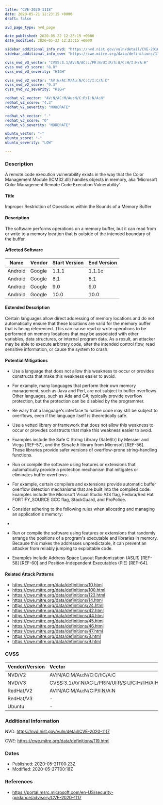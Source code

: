 ```yaml
---
title: "CVE-2020-1118"
date: 2020-05-21 12:23:15 +0000
draft: false

avd_page_type: nvd_page

date_published: 2020-05-22 12:23:15 +0000
date_modified: 2020-05-23 12:23:15 +0000

sidebar_additional_info_nvd: "https://nvd.nist.gov/vuln/detail/CVE-2016-3294"
sidebar_additional_info_cwe: "https://cwe.mitre.org/data/definitions/119.html"

cvss_nvd_v3_vector: "CVSS:3.1/AV:N/AC:L/PR:N/UI:R/S:U/C:H/I:H/A:H"
cvss_nvd_v3_score: "8.8"
cvss_nvd_v3_severity: "HIGH"

cvss_nvd_v2_vector: "AV:N/AC:M/Au:N/C:C/I:C/A:C"
cvss_nvd_v2_score: "9.3"
cvss_nvd_v2_severity: "HIGH"

redhat_v2_vector: "AV:N/AC:M/Au:N/C:P/I:N/A:N"
redhat_v2_score: "4.3"
redhat_v2_severity: "MODERATE"

redhat_v3_vector: "-"
redhat_v3_score: "0"
redhat_v3_severity: "MODERATE"

ubuntu_vector: "-"
ubuntu_score: "-"
ubuntu_severity: "LOW"

---
```


### Description
A remote code execution vulnerability exists in the way that the Color Management Module (ICM32.dll) handles objects in memory, aka 'Microsoft Color Management Remote Code Execution Vulnerability'.


#### Title
Improper Restriction of Operations within the Bounds of a Memory Buffer

#### Description
The software performs operations on a memory buffer, but it can read from or write to a memory location that is outside of the intended boundary of the buffer.

#### Affected Software
| Name | Vendor           | Start Version | End Version |
| ------------- |-------------| -----|----|
| Android | Google | 1.1.1 | 1.1.1c|
| Android | Google | 8.1 | 8.1|
| Android | Google | 9.0 | 9.0|
| Android | Google | 10.0 | 10.0|

#### Extended Description
Certain languages allow direct addressing of memory locations and do not automatically ensure that these locations are valid for the memory buffer that is being referenced. This can cause read or write operations to be performed on memory locations that may be associated with other variables, data structures, or internal program data.
As a result, an attacker may be able to execute arbitrary code, alter the intended control flow, read sensitive information, or cause the system to crash.

#### Potential Mitigations
- Use a language that does not allow this weakness to occur or provides constructs that make this weakness easier to avoid.
- For example, many languages that perform their own memory management, such as Java and Perl, are not subject to buffer overflows. Other languages, such as Ada and C#, typically provide overflow protection, but the protection can be disabled by the programmer.
- Be wary that a language's interface to native code may still be subject to overflows, even if the language itself is theoretically safe.
- Use a vetted library or framework that does not allow this weakness to occur or provides constructs that make this weakness easier to avoid.
- Examples include the Safe C String Library (SafeStr) by Messier and Viega [REF-57], and the Strsafe.h library from Microsoft [REF-56]. These libraries provide safer versions of overflow-prone string-handling functions.
- Run or compile the software using features or extensions that automatically provide a protection mechanism that mitigates or eliminates buffer overflows.
- For example, certain compilers and extensions provide automatic buffer overflow detection mechanisms that are built into the compiled code. Examples include the Microsoft Visual Studio /GS flag, Fedora/Red Hat FORTIFY_SOURCE GCC flag, StackGuard, and ProPolice.
- Consider adhering to the following rules when allocating and managing an application's memory:
- 
                     
                  
- Run or compile the software using features or extensions that randomly arrange the positions of a program's executable and libraries in memory. Because this makes the addresses unpredictable, it can prevent an attacker from reliably jumping to exploitable code.
- Examples include Address Space Layout Randomization (ASLR) [REF-58] [REF-60] and Position-Independent Executables (PIE) [REF-64].

#### Related Attack Patterns
- https://cwe.mitre.org/data/definitions/10.html
- https://cwe.mitre.org/data/definitions/100.html
- https://cwe.mitre.org/data/definitions/123.html
- https://cwe.mitre.org/data/definitions/14.html
- https://cwe.mitre.org/data/definitions/24.html
- https://cwe.mitre.org/data/definitions/42.html
- https://cwe.mitre.org/data/definitions/44.html
- https://cwe.mitre.org/data/definitions/45.html
- https://cwe.mitre.org/data/definitions/46.html
- https://cwe.mitre.org/data/definitions/47.html
- https://cwe.mitre.org/data/definitions/8.html
- https://cwe.mitre.org/data/definitions/9.html


### CVSS
| Vendor/Version | Vector           | Score  | Severity |
| ------------- |:-------------| -----:|----|
| NVD/V2      | AV:N/AC:M/Au:N/C:C/I:C/A:C | 9.3 | HIGH |
| NVD/V3      | CVSS:3.1/AV:N/AC:L/PR:N/UI:R/S:U/C:H/I:H/A:H | 8.8 | HIGH |
| RedHat/V2      | AV:N/AC:M/Au:N/C:P/I:N/A:N | 4.3 | MODERATE |
| RedHat/V3      | - | 0 | MODERATE |
| Ubuntu      | - | - | LOW |

### Additional Information
NVD: https://nvd.nist.gov/vuln/detail/CVE-2020-1117

CWE: https://cwe.mitre.org/data/definitions/119.html


### Dates
- Published: 2020-05-21T00:23Z
- Modified: 2020-05-27T00:18Z

### References
- https://portal.msrc.microsoft.com/en-US/security-guidance/advisory/CVE-2020-1117

<!--- Add Aqua content below --->

